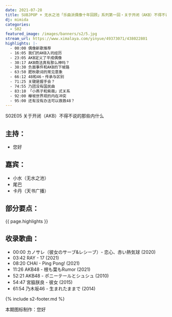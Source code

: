 ```yaml
---
date: 2021-07-28
title: SUBJPOP + 无水之池「乐曲派偶像十年回顾」系列第一回・关于开闭（AKB）不得不说的那些内什么
dj: mimida
categories:
  - S02
featured_image: /images/banners/s2/5.jpg
stream_url: https://www.ximalaya.com/yinyue/49373071/438022801
highlights: |-
  - 00:00 偶像新歌推荐
  - 16:05 我们的AKB入坑经历
  - 23:05 AKB定义了平成偶像
  - 30:17 AKB商法真有那么神吗？
  - 38:30 负面事件和AKB的下坡路
  - 63:50 肥秋歌词的常见意象
  - 66:12 48和46・传承与区别
  - 71:25 关键是握手会？
  - 74:55 乃团没有国民曲
  - 83:10 「小燕子和紫薇」式关系
  - 92:00 欅坂世界观的内在冲突
  - 95:00 还有没有办法可以救救48？
---
```


S02E05 关于开闭（AKB）不得不说的那些内什么


## 主持：

- 您好

## 嘉宾：

- 小水（无水之池）
- 尾巴
- 卡丹（天书广播）

## 部分要点：

{{ page.highlights }}

## 收录歌曲：

- 00:00 カノサレ（彼女のサーブ&レシーブ）- 恋心、赤い熱気球 (2020)
- 03:42 RAY - 17 (2021)
- 08:20 CHAI - Ping Pong! (2021)
- 11:26 AKB48 - 根も葉もRumor (2021)
- 52:21 AKB48 - ポニーテールとシュシュ (2010)
- 54:47 宮脇朕良 - 彼女 (2015)
- 61:54 乃木坂46 - 生まれたままで (2014)

{% include s2-footer.md %}

本期图标制作：您好
